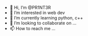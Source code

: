 - 👋 Hi, I’m @PR1NT3R
- 👀 I’m interested in web dev
- 🌱 I’m currently learning python, c++
- 💞️ I’m looking to collaborate on ...
- 📫 How to reach me ...

<!---
PR1NT3R/PR1NT3R is a ✨ special ✨ repository because its `README.md` (this file) appears on your GitHub profile.
You can click the Preview link to take a look at your changes.
--->
